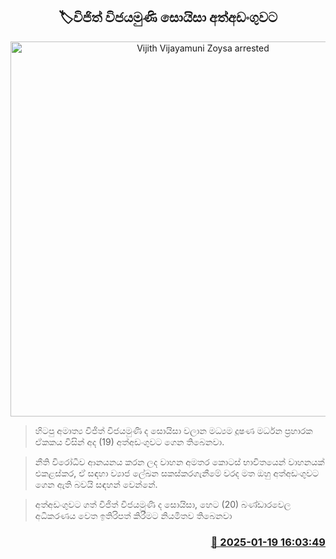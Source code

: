 <p align='center'><b><h2 align='center' title='Vijith Vijayamuni Zoysa arrested'>🏷විජිත් විජයමුණි සොයිසා අත්අඩංගුවට</h2></b></p>
<p align='center'><img src='https://helakuru.sgp1.cdn.digitaloceanspaces.com/esana/images/lib/vijith-vijayamuni-soisa-nn.jpg' width='600' alt='Vijith Vijayamuni Zoysa arrested'></p>

> හිටපු අමාත්‍ය විජිත් විජයමුණි ද සොයිසා වලාන මධ්‍යම දූෂණ මර්ධන ප්‍රහාරක ඒකකය විසින් අද (19) අත්අඩංගුවට ගෙන තිබෙනවා.

> නීති විරෝධීව ආනයනය කරන ලද වාහන අමතර කොටස් භාවිතයෙන් වාහනයක් එකළස්කර, ඒ සඳහා ව්‍යාජ ලේඛන සකස්කරගැනීමේ වරද මත ඔහු අත්අඩංගුවට ගෙන ඇති බවයි සඳහන් වෙන්නේ.

> අත්අඩංගුවට ගත් විජිත් විජයමුණි ද සොයිසා, හෙට (20) බණ්ඩාරවෙල අධිකරණය වෙත ඉතිරිපත් කිරීමට නියමිතව තිබෙනවා



<h3 align='right'><a href='https://www.helakuru.lk/esana/p/106697/'>📅 2025-01-19 16:03:49</a></h3>
